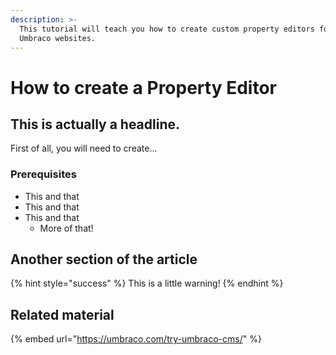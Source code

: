 ```yaml
---
description: >-
  This tutorial will teach you how to create custom property editors for your
  Umbraco websites.
---
```


# How to create a Property Editor

## This is actually a headline.

First of all, you will need to create...

### Prerequisites

* This and that
* This and that
* This and that
  * More of that!

## Another section of the article

{% hint style="success" %}
This is a little warning!
{% endhint %}

## Related material

{% embed url="https://umbraco.com/try-umbraco-cms/" %}
